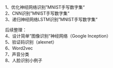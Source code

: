 1、优化神经网络识别”MNIST手写数字集“  
2、CNN识别”MNIST手写数字集“  
3、递归神经网络LSTM识别”MNIST手写数字集“  

后续整理：  
4、设计简单”图像识别“神经网络（Google Inception）  
5、验证码识别（alexnet）  
6、Word2vec  
7、声音分类  
8、人脸识别小例子